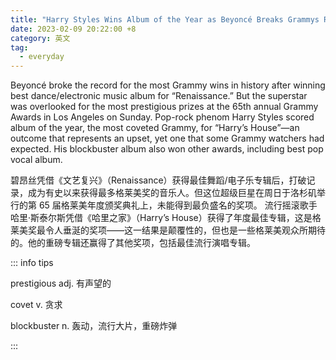 ```yaml
---
title: "Harry Styles Wins Album of the Year as Beyoncé Breaks Grammys Record"
date: 2023-02-09 20:22:00 +8
category: 英文
tag:
  - everyday
---
```


Beyoncé broke the record for the most Grammy wins in history after winning best dance/electronic music album for “Renaissance.” But the superstar was overlooked for the most prestigious prizes at the 65th annual Grammy Awards in Los Angeles on Sunday. Pop-rock phenom Harry Styles scored album of the year, the most coveted Grammy, for “Harry’s House”—an outcome that represents an upset, yet one that some Grammy watchers had expected. His blockbuster album also won other awards, including best pop vocal album.

碧昂丝凭借《文艺复兴》（Renaissance）获得最佳舞蹈/电子乐专辑后，打破记录，成为有史以来获得最多格莱美奖的音乐人。但这位超级巨星在周日于洛杉矶举行的第 65 届格莱美年度颁奖典礼上，未能得到最负盛名的奖项。 流行摇滚歌手哈里·斯泰尔斯凭借《哈里之家》（Harry’s House）获得了年度最佳专辑，这是格莱美奖最令人垂涎的奖项——这一结果是颠覆性的，但也是一些格莱美观众所期待的。他的重磅专辑还赢得了其他奖项，包括最佳流行演唱专辑。

::: info tips

prestigious adj. 有声望的

covet v. 贪求

blockbuster n. 轰动，流行大片，重磅炸弹

:::
